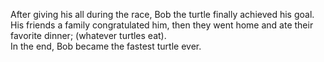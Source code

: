 After giving his all during the race, Bob the turtle finally achieved his goal.
  \
His friends a family congratulated him, then they went home and ate their favorite dinner; (whatever turtles eat). \
In the end, Bob became the fastest turtle ever.